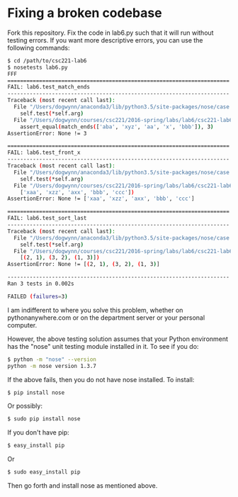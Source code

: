 # Fixing a broken codebase

Fork this repository. Fix the code in lab6.py such that it will run
without testing errors. If you want more descriptive errors, you can
use the following commands:

```bash
$ cd /path/to/csc221-lab6
$ nosetests lab6.py
FFF
======================================================================
FAIL: lab6.test_match_ends
----------------------------------------------------------------------
Traceback (most recent call last):
  File "/Users/dogwynn/anaconda3/lib/python3.5/site-packages/nose/case.py", line 198, in runTest
    self.test(*self.arg)
  File "/Users/dogwynn/courses/csc221/2016-spring/labs/lab6/csc221-lab6/lab6.py", line 37, in test_match_ends
    assert_equal(match_ends(['aba', 'xyz', 'aa', 'x', 'bbb']), 3)
AssertionError: None != 3

======================================================================
FAIL: lab6.test_front_x
----------------------------------------------------------------------
Traceback (most recent call last):
  File "/Users/dogwynn/anaconda3/lib/python3.5/site-packages/nose/case.py", line 198, in runTest
    self.test(*self.arg)
  File "/Users/dogwynn/courses/csc221/2016-spring/labs/lab6/csc221-lab6/lab6.py", line 44, in test_front_x
    ['xaa', 'xzz', 'axx', 'bbb', 'ccc'])
AssertionError: None != ['xaa', 'xzz', 'axx', 'bbb', 'ccc']

======================================================================
FAIL: lab6.test_sort_last
----------------------------------------------------------------------
Traceback (most recent call last):
  File "/Users/dogwynn/anaconda3/lib/python3.5/site-packages/nose/case.py", line 198, in runTest
    self.test(*self.arg)
  File "/Users/dogwynn/courses/csc221/2016-spring/labs/lab6/csc221-lab6/lab6.py", line 54, in test_sort_last
    [(2, 1), (3, 2), (1, 3)])
AssertionError: None != [(2, 1), (3, 2), (1, 3)]

----------------------------------------------------------------------
Ran 3 tests in 0.002s

FAILED (failures=3)
```

I am indifferent to where you solve this problem, whether on
pythonanywhere.com or on the department server or your personal
computer.

However, the above testing solution assumes that your Python
environment has the "nose" unit testing module installed in it. To see
if you do:

```bash
$ python -m "nose" --version
python -m nose version 1.3.7
```

If the above fails, then you do not have nose installed. To install:

```bash
$ pip install nose
```

Or possibly:

```bash
$ sudo pip install nose
```

If you don't have pip:

```bash
$ easy_install pip
```

Or

```bash
$ sudo easy_install pip
```

Then go forth and install nose as mentioned above.
